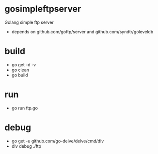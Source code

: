 # gosimpleftpserver
Golang simple ftp server
- depends on github.com/goftp/server and github.com/syndtr/goleveldb

# build
* go get -d -v
* go clean
* go build

# run
* go run ftp.go

# debug
* go get -u github.com/go-delve/delve/cmd/dlv
* dlv debug ./ftp
